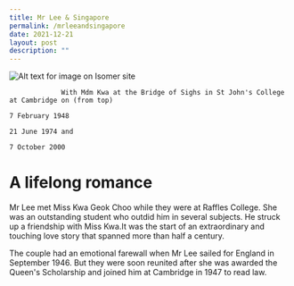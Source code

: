 ```yaml
---
title: Mr Lee & Singapore
permalink: /mrleeandsingapore
date: 2021-12-21
layout: post
description: ""
---
```

![Alt text for image on Isomer site](/images/Mr%20and%20Mrs%20Lee.webp)

                 With Mdm Kwa at the Bridge of Sighs in St John's College at Cambridge on (from top)
								                                                          7 February 1948
																																				  21 June 1974 and 
																																					7 October 2000
																																					
																																					
																																					
		
# 	A lifelong romance 

Mr Lee met Miss Kwa Geok Choo while they were at Raffles College. She was an outstanding student who outdid him in several subjects. He struck up a friendship with Miss Kwa.It was the start of an extraordinary and touching love story that spanned more than half a century.

The couple had an emotional farewall when Mr Lee sailed for England in September 1946. But they were soon reunited after she was awarded the Queen's Scholarship and joined him at Cambridge in 1947 to read law.